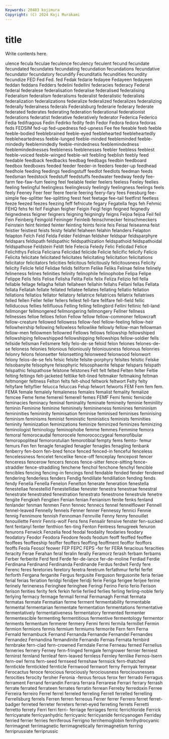 ```yaml
---
Keywords: 20483 kojimura
Copyright: (C) 2024 Koji Murakami
---
```


# title

Write contents here.



ulence fecula feculae feculence feculency feculent
fecund fecundate fecundated fecundates fecundating fecundation fecundations fecundative fecundator fecundatory
fecundify Fecunditatis fecundities fecundity fecundize FED Fed Fed. fed Fedak
fedarie fedayee Fedayeen fedayeen feddan feddans Fedders fedelini fedellini federacies
federacy Federal federal federalese federalisation federalise federalised federalising Federalism federalism
federalisms federalist federalistic federalists federalization federalizations federalize federalized federalizes federalizing
federally federalness federals Federalsburg federarie federary federate federated federates federating
federation federational federationist federations federatist federative federatively federator Federica Federico
Fedia fedifragous Fedin Fedirko fedity fedn Fedor Fedora fedora fedoras
feds FEDSIM fed-up fed-upedness fed-upness Fee fee feeable feeb feeble
feeble-bodied feeblebrained feeble-eyed feeblehearted feebleheartedly feebleheartedness feeble-lunged feeble-minded feebleminded feeble-mindedly
feeblemindedly feeble-mindedness feeblemindedness feeblemindednesses feebleness feeblenesses feebler feebless feeblest feeble-voiced
feeble-winged feeble-wit feebling feeblish feebly feed feedable feedback feedbacks feedbag
feedbags feedbin feedboard feedbox feedboxes feeded feeder feeder-in feeders feeder-up
feedhead feedhole feeding feedings feedingstuff feedlot feedlots feedman feeds feedsman
feedstock feedstuff feedstuffs feedwater feedway feedy fee-farm fee-faw-fum feeing feel
feelable feeler feelers feeless Feeley feelies feeling feelingful feelingless feelinglessly
feelingly feelingness feelings feels feely Feeney Feer feer feere feerie
feering feery-fary fees Feesburg fee-simple fee-splitter fee-splitting feest feet feetage
fee-tail feetfirst feetless feeze feezed feezes feezing feff fefnicute fegary
Fegatella fegs feh Fehmic FEHQ fehs fei feif Feighan feigher
Feigin Feigl feign feigned feignedly feignedness feigner feigners feigning feigningly
feigns Feijoa feijoa Feil feil Fein Feinberg Feingold Feininger Feinleib
feinschmecker feinschmeckers Feinstein feint feinted feinter feinting feints feirie feis
Feisal feiseanna feist feistier feistiest feists feisty felafel felaheen felahin
felanders Felapton felapton Felch Feld Felda Felder Feldman feldsher feldspar
feldsparphyre feldspars feldspath feldspathic feldspathization feldspathoid feldspathoidal feldspathose Feldstein Feldt
fele Felecia Feledy Felic Felicdad Felice Felichthys Felicia Feliciana Felicidad
felicide Felicie felicific felicify Felicio Felicita felicitate felicitated felicitates felicitating
felicitation felicitations felicitator felicitators felicities felicitous felicitously felicitousness Felicity felicity
Felicle felid Felidae felids feliform Felike Feliks Felinae feline felinely
felineness felines felinities felinity felinophile felinophobe Felipa Felipe Felippe Felis
felis Felise Felisha Felita Felix felix Feliza Felizio fell fella
fellable fellage fellagha fellah fellaheen fellahin fellahs Fellani fellas Fellata
fellata Fellatah fellate fellated fellatee fellates fellating fellatio fellation fellations
fellatios fellator fellatory fellatrice fellatrices fellatrix fellatrixes felled fellen Feller
feller fellers fellest fell-fare fellfare fell-field fellic felliducous fellies fellifluous
Felling felling fellingbird Fellini fellinic fell-land fellmonger fellmongered fellmongering fellmongery
Fellner fellness fellnesses felloe felloes fellon Fellow fellow fellow-commoner fellowcraft
fellow-creature fellowed fellowess fellow-feel fellow-feeling fellow-heir fellowheirship fellowing fellowless fellowlike
fellowly fellow-man fellowman fellow-men fellowmen fellowred Fellows fellows fellowship fellowshiped
fellowshiping fellowshipped fellowshipping fellowships fellow-soldier fells fellside fellsman Fellsmere felly
felo-de-se feloid felon felones felones-de-se feloness felonies felonious feloniously feloniousness
felonous felonries felonry felons felonsetter felonsetting felonweed felonwood felonwort felony
felos-de-se fels felsic felsite felsite-porphyry felsites felsitic Felske felsobanyite felsophyre
felsophyric felsosphaerite felspar felspars felspath felspathic felspathose felstone felstones Felt
felt felted Felten felter Feltie felting feltings felt-jacketed feltlike felt-lined
feltmaker feltmaking feltman feltmonger feltness Felton felts felt-shod feltwork feltwort
Felty felty feltyfare feltyflier felucca feluccas Felup felwort felworts FEM
Fem fem fem. FEMA female femalely femaleness females femalist femality
femalize femcee Feme feme femereil femerell femes FEMF Femi femic
femicide feminacies feminacy feminal feminality feminate femineity feminie feminility feminin
Feminine feminine femininely feminineness feminines femininism femininities femininity feminisation feminise
feminised feminises feminising feminism feminisms feminist feministic feministics feminists feminities
feminity feminization feminizations feminize feminized feminizes feminizing feminologist feminology feminophobe
femme femmes Femmine femora femoral femorocaudal femorocele femorococcygeal femorofibular femoropopliteal
femororotulian femorotibial fempty fems femto- femur femurs Fen fen fenagle
fenagled fenagler fenagles fenagling fenbank fenberry fen-born fen-bred fence fenced
fenced-in fenceful fenceless fencelessness fencelet fencelike fence-off fenceplay fencepost fencer
fenceress fencerow fencers fences fence-sitter fence-sitting fence-straddler fence-straddling fenchene fenchol
fenchone fenchyl fencible fencibles fencing fencing-in fencings fend fendable fended
fender fendered fendering fenderless fenders Fendig fendillate fendillation fending fends
fendy Fenelia Fenella Fenelon Fenelton fenerate feneration fenestella fenestellae fenestellid
Fenestellidae fenester fenestra fenestrae fenestral fenestrate fenestrated fenestration fenestrato fenestrone
fenestrule fenetre fengite Fengkieh Fengtien Fenian fenian Fenianism fenite fenks
fenland fenlander fenman fenmen Fenn fennec fennecs fennel fennelflower Fennell
fennel-leaved Fennelly fennels Fenner fenner Fennessy fennici Fennie fennig Fennimore
fennish Fennoman Fennville Fenny fenny fenouillet fenouillette Fenrir Fenris-wolf Fens
fens Fensalir fensive fenster fen-sucked fent fentanyl fenter fenthion fen-ting
Fenton Fentress fenugreek fenuron fenurons Fenwick Fenzelia feod feodal feodality
feodaries feodary feodatory Feodor Feodora Feodore feods feodum feoff feoffed
feoffee feoffees feoffeeship feoffer feoffers feoffing feoffment feoffor feoffors feoffs
Feola Feosol feower FEP FEPC FEPS -fer fer FERA feracious
feracities feracity Ferae Ferahan feral feralin ferally Feramorz ferash ferbam
ferbams Ferber ferberite Ferd ferd Ferde fer-de-lance fer-de-moline Ferdiad Ferdie
Ferdinana Ferdinand Ferdinanda Ferdinande Ferdus ferdwit Ferdy fere Ferenc feres
feretories feretory feretra feretrum ferfathmur ferfel ferfet ferforth Fergana ferganite
Fergus fergusite Ferguson fergusonite feria feriae ferial ferias feriation feridgi
feridjee feridji ferie Feriga ferigee ferijee ferine ferinely ferineness Feringhee
feringhee Feringi Ferino Ferio ferio Ferison ferison ferities ferity ferk
ferkin ferlie ferlied ferlies ferling ferling-noble ferly ferlying fermacy fermage
fermail fermal Fermanagh Fermat fermata fermatas fermate Fermatian ferme ferment
fermentability fermentable fermental fermentarian fermentate fermentation fermentations fermentative fermentatively fermentativeness
fermentatory fermented fermenter fermentescible fermenting fermentitious fermentive fermentology fermentor ferments
fermentum fermerer fermery Fermi fermi fermila fermillet Fermin fermion fermions
fermis fermium fermiums fermorite Fern fern Ferna Fernald fernambuck Fernand
Fernanda Fernande Fernandel Fernandes Fernandez Fernandina fernandinite Fernando Fernas Fernata
fernbird fernbrake fern-clad fern-crowned Ferndale Ferne Ferneau ferned Fernelius ferneries
fernery Ferney fern-fringed ferngale ferngrower fernier ferniest ferninst fernland fernleaf
fern-leaved fernless Fernley fernlike Fernos-Isern fern-owl ferns fern-seed fernseed fernshaw
fernsick fern-thatched ferntickle ferntickled fernticle Fernwood fernwort ferny Fernyak fernyear
Ferocactus feroce ferocious ferociously ferociousness ferociousnesses ferocities ferocity feroher Feronia
-ferous ferous ferox ferr ferrado Ferragus ferrament Ferrand ferrandin Ferrara
ferrara Ferrarese Ferrari ferrary ferrash ferrate ferrated ferrateen ferrates ferratin
ferrean Ferreby ferredoxin Ferree Ferreira ferreiro Ferrel ferrel ferreled ferreling
Ferrell ferrelled ferrelling Ferrellsburg ferrels Ferren ferren ferreous Ferrer ferrer
Ferrero ferret ferret-badger ferreted ferreter ferreters ferret-eyed ferreting ferrets Ferretti
ferretto ferrety Ferri ferri ferri- ferriage ferriages ferric ferrichloride Ferrick
ferricyanate ferricyanhydric ferricyanic ferricyanide ferricyanogen Ferriday ferried ferrier ferries ferriferous
Ferrigno ferrihemoglobin ferrihydrocyanic ferrimagnet ferrimagnetic ferrimagnetically ferrimagnetism ferring ferriprussiate ferriprussic
